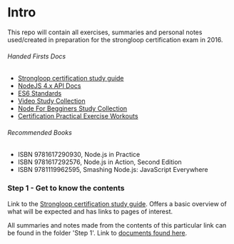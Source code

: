 # Intro

This repo will contain all exercises, summaries and personal notes used/created in preparation for the strongloop certification exam in 2016.

###### Handed Firsts Docs

- [Strongloop certification study guide](https://strongloop.com/node-js/certification/scnd-study-guide/#toggle-id-1)
- [NodeJS 4.x API Docs](https://nodejs.org/dist/latest-v4.x/docs/api/)
- [ES6 Standards](http://es6-features.org/ )
- [Video Study Collection](https://github.com/Pelirrojo/node-certification-study-guide)
- [Node For Begginers Study Collection](https://github.com/rockbot/node-for-beginners)
- [Certification Practical Exercise Workouts](https://github.com/wilk/node-certification)

###### Recommended Books

- ISBN 9781617290930, Node.js in Practice
- ISBN 9781617292576, Node.js in Action, Second Edition
- ISBN 9781119962595, Smashing Node.js: JavaScript Everywhere

### Step 1  -  Get to know the contents

Link to the [Strongloop certification study guide](https://strongloop.com/node-js/certification/scnd-study-guide/#toggle-id-1). Offers a basic overview of what will be expected and has links to pages of interest.

All summaries and notes made from the contents of this particular link can be found in the folder 'Step 1'. Link to [documents found here](https://github.com/beeva-fernandobordallo/strongloop-prep-work/tree/master/Step%201).